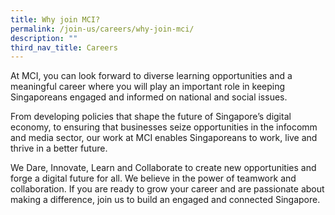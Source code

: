 ```yaml
---
title: Why join MCI?
permalink: /join-us/careers/why-join-mci/
description: ""
third_nav_title: Careers
---
```

At MCI, you can look forward to diverse learning opportunities and a meaningful career where you will play an important role in keeping Singaporeans engaged and informed on national and social issues.

From developing policies that shape the future of Singapore’s digital economy, to ensuring that businesses seize opportunities in the infocomm and media sector, our work at MCI enables Singaporeans to work, live and thrive in a better future.

We Dare, Innovate, Learn and Collaborate to create new opportunities and forge a digital future for all. We believe in the power of teamwork and collaboration. If you are ready to grow your career and are passionate about making a difference, join us to build an engaged and connected Singapore.